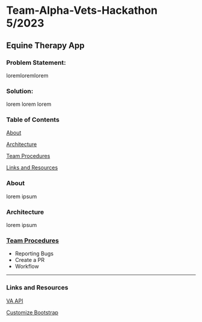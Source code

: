 # Team-Alpha-Vets-Hackathon 5/2023

## Equine Therapy App
### Problem Statement: 
loremloremlorem

### Solution: 
lorem lorem lorem
### Table of Contents

[About](#about)

[Architecture](#architecture)

[Team Procedures](#team-procedures)

[Links and Resources](#links-and-resources)

### About

lorem ipsum

### Architecture

lorem ipsum

### [Team Procedures](./docs/team-procedures.md)

- Reporting Bugs
- Create a PR
- Workflow

---

### Links and Resources

[VA API](https://developer.va.gov/)

[Customize Bootstrap](https://create-react-app.dev/docs/adding-bootstrap/)
